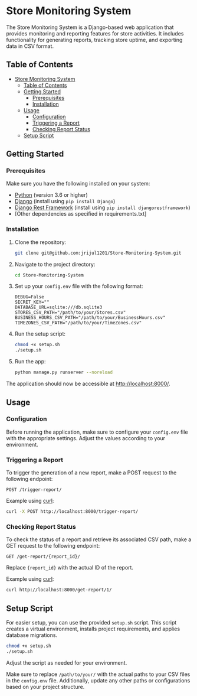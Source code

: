 # Store Monitoring System

The Store Monitoring System is a Django-based web application that provides monitoring and reporting features for store activities. It includes functionality for generating reports, tracking store uptime, and exporting data in CSV format.

## Table of Contents

- [Store Monitoring System](#store-monitoring-system)
  - [Table of Contents](#table-of-contents)
  - [Getting Started](#getting-started)
    - [Prerequisites](#prerequisites)
    - [Installation](#installation)
  - [Usage](#usage)
    - [Configuration](#configuration)
    - [Triggering a Report](#triggering-a-report)
    - [Checking Report Status](#checking-report-status)
  - [Setup Script](#setup-script)

## Getting Started

### Prerequisites

Make sure you have the following installed on your system:

- [Python](https://www.python.org/) (version 3.6 or higher)
- [Django](https://www.djangoproject.com/) (install using `pip install Django`)
- [Django Rest Framework](https://www.django-rest-framework.org/) (install using `pip install djangorestframework`)
- [Other dependencies as specified in requirements.txt]

### Installation

1. Clone the repository:

   ```bash
   git clone git@github.com:jrijul1201/Store-Monitoring-System.git
   ```

2. Navigate to the project directory:

   ```bash
   cd Store-Monitoring-System
   ```

3. Set up your `config.env` file with the following format:

   ```env
   DEBUG=False
   SECRET_KEY=""
   DATABASE_URL=sqlite:///db.sqlite3
   STORES_CSV_PATH="/path/to/your/Stores.csv"
   BUSINESS_HOURS_CSV_PATH="/path/to/your/BusinessHours.csv"
   TIMEZONES_CSV_PATH="/path/to/your/TimeZones.csv"
   ```

4. Run the setup script:

   ```bash
   chmod +x setup.sh
   ./setup.sh
   ```

4. Run the app:

   ```bash
   python manage.py runserver --noreload
   ```

The application should now be accessible at [http://localhost:8000/](http://localhost:8000/).

## Usage

### Configuration

Before running the application, make sure to configure your `config.env` file with the appropriate settings. Adjust the values according to your environment.

### Triggering a Report

To trigger the generation of a new report, make a POST request to the following endpoint:

```http
POST /trigger-report/
```

Example using [curl](https://curl.se/):

```bash
curl -X POST http://localhost:8000/trigger-report/
```

### Checking Report Status

To check the status of a report and retrieve its associated CSV path, make a GET request to the following endpoint:

```http
GET /get-report/{report_id}/
```

Replace `{report_id}` with the actual ID of the report.

Example using [curl](https://curl.se/):

```bash
curl http://localhost:8000/get-report/1/
```

## Setup Script

For easier setup, you can use the provided `setup.sh` script. This script creates a virtual environment, installs project requirements, and applies database migrations.

```bash
chmod +x setup.sh
./setup.sh
```

Adjust the script as needed for your environment.


Make sure to replace `/path/to/your/` with the actual paths to your CSV files in the `config.env` file. Additionally, update any other paths or configurations based on your project structure.